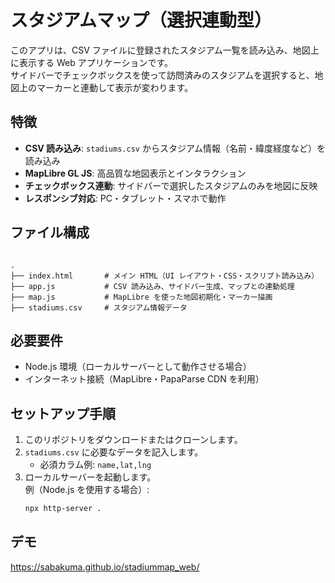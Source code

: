 # スタジアムマップ（選択連動型）

このアプリは、CSV ファイルに登録されたスタジアム一覧を読み込み、地図上に表示する Web アプリケーションです。  
サイドバーでチェックボックスを使って訪問済みのスタジアムを選択すると、地図上のマーカーと連動して表示が変わります。

## 特徴

- **CSV 読み込み**: `stadiums.csv` からスタジアム情報（名前・緯度経度など）を読み込み
- **MapLibre GL JS**: 高品質な地図表示とインタラクション
- **チェックボックス連動**: サイドバーで選択したスタジアムのみを地図に反映
- **レスポンシブ対応**: PC・タブレット・スマホで動作

## ファイル構成

```

.
├── index.html       # メイン HTML（UI レイアウト・CSS・スクリプト読み込み）
├── app.js           # CSV 読み込み、サイドバー生成、マップとの連動処理
├── map.js           # MapLibre を使った地図初期化・マーカー描画
├── stadiums.csv     # スタジアム情報データ

````

## 必要要件

- Node.js 環境（ローカルサーバーとして動作させる場合）
- インターネット接続（MapLibre・PapaParse CDN を利用）

## セットアップ手順

1. このリポジトリをダウンロードまたはクローンします。
2. `stadiums.csv` に必要なデータを記入します。
   - 必須カラム例: `name,lat,lng`
3. ローカルサーバーを起動します。  
   例（Node.js を使用する場合）:
   ```bash
   npx http-server .
   ```

## デモ
https://sabakuma.github.io/stadiummap_web/


